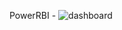 PowerRBI - ![dashboard](https://github.com/user-attachments/assets/c9e7f9b2-d231-4177-9999-32963d5bc9f9)
